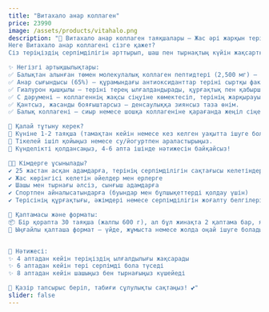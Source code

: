 ```yaml
---
title: "Витахало анар коллаген"
price: 23990
image: /assets/products/vitahalo.png
description: "🌸 Витахало анар коллаген таяқшалары – Жас әрі жарқын теріге арналған құпия! 🌸
Неге Витахало анар коллагені сізге қажет?
Сіз теріңіздің серпімділігін арттырып, шаш пен тырнақтың күйін жақсартқыңыз келе ме? Витахало анар коллаген таяқшалары – бұл күнделікті сұлулық пен денсаулыққа арналған оңай әрі тиімді шешім!

✨ Негізгі артықшылықтары:
✅ Балықтан алынған төмен молекулалық коллаген пептидтері (2,500 мг) – ағзаға жылдам сіңіп, терінің серпімділігі мен ылғалдануын арттырады.
✅ Анар сығындысы (65%) – құрамындағы антиоксиданттар теріні сыртқы факторлардан қорғайды және қартаю үдерісін баяулатады.
✅ Гиалурон қышқылы – теріні терең ылғалдандырады, құрғақтық пен қабыршақтануды болдырмайды.
✅ С дәрумені – коллагеннің жақсы сіңуіне көмектесіп, терінің жарқырауын қамтамасыз етеді.
✅ Қантсыз, жасанды бояғыштарсыз – денсаулыққа зиянсыз таза өнім.
✅ Балық коллагені – сиыр немесе шошқа коллагеніне қарағанда жеңіл сіңеді және иісі жағымды болу үшін анар сығындысымен үйлестірілген.

🌟 Қалай тұтыну керек?
🔹 Күніне 1-2 таяқша (тамақтан кейін немесе кез келген уақытта ішуге болады).
🔹 Тікелей ішіп қойыңыз немесе су/йогуртпен араластырыңыз.
🔹 Күнделікті қолдансаңыз, 4-6 апта ішінде нәтижесін байқайсыз!

👩‍🔬 Кімдерге ұсынылады?
✔️ 25 жастан асқан адамдарға, терінің серпімділігін сақтағысы келетіндерге
✔️ Жас көрінгісі келетін әйелдер мен ерлерге
✔️ Шашы мен тырнағы әлсіз, сынғыш адамдарға
✔️ Спортпен айналысатындарға (буындар мен бұлшықеттерді қолдау үшін)
✔️ Терісінің құрғақтығы, әжімдері немесе серпімділігін жоғалту белгілері барларға

🎁 Қаптамасы және форматы:
📦 Бір қорапта 30 таяқша (жалпы 600 г), ал бұл жинақта 2 қаптама бар, яғни 2 айға жетеді!
🎯 Ыңғайлы қалташа формат – үйде, жұмыста немесе жолда оңай ішуге болады!


💖 Нәтижесі:
✨ 4 аптадан кейін теріңіздің ылғалдылығы жақсарады
✨ 6 аптадан кейін тері серпімді бола түседі
✨ 8 аптадан кейін шашыңыз бен тырнағыңыз күшейеді

📢 Қазір тапсырыс беріп, табиғи сұлулықты сақтаңыз! 💕"
slider: false
---
```

